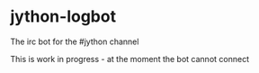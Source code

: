 # jython-logbot
The irc bot for the #jython channel

This is work in progress - at the moment the bot cannot connect
